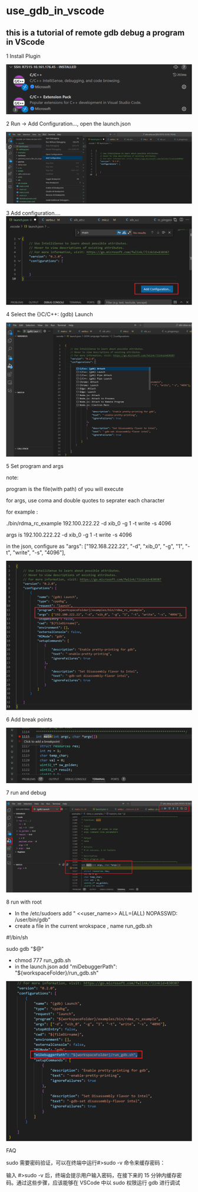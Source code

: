 # use_gdb_in_vscode

## this is a tutorial of remote gdb debug a program in VScode


1 Install Plugin

![alt text](image-1.png)

2 Run -> Add Configuration..., open the launch.json

![alt text](image-3.png)

3 Add configuration....
![alt text](image-4.png)

4 Select the {}C/C++: (gdb) Launch

![alt text](image.png)

5 Set program and args

note: 

program is the file(with path) of you will execute

for args, use coma and double quotes to seprater each character

for example : 

./bin/rdma_rc_example 192.100.222.22 -d xib_0 -g 1 -t write -s 4096

args is 192.100.222.22 -d xib_0 -g 1 -t write -s 4096

in the json, configure as "args": ["192.168.222.22", "-d", "xib_0", "-g", "1", "-t", "write", "-s", "4096"],

![alt text](image-5.png)

6 Add break points

![alt text](image-8.png)

7 run and debug

![alt text](image-9.png)

8 run with root 

- In the /etc/sudoers add  " <<user_name>>  ALL=(ALL) NOPASSWD: /user/bin/gdb"
- create a file in the current wrokspace ,  name run_gdb.sh

#!/bin/sh

sudo gdb "$@"

- chmod 777 run_gdb.sh
- in the launch.json add "miDebuggerPath": "${workspaceFolder}/run_gdb.sh"

![alt text](image-10.png)

FAQ

sudo 需要密码验证，可以在终端中运行#>sudo -v 命令来缓存密码：

输入 #>sudo -v 后，终端会提示用户输入密码，在接下来的 15 分钟内缓存密码。通过这些步骤，应该能够在 VSCode 中以 sudo 权限运行 gdb 进行调试